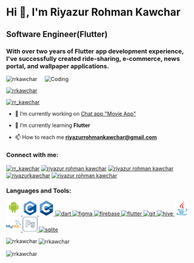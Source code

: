 <h1 align="left">Hi 👋, I'm Riyazur Rohman Kawchar</h1>
<h2 align="left">Software Engineer(Flutter)</h2>
<h3 align="left">With over two years of Flutter app development experience, I've successfully created ride-sharing, e-commerce, news portal, and wallpaper applications.</h3>
<img align="right" alt="Coding" width="400" src="https://www.pixelcrayons.com/blog/wp-content/uploads/2021/08/great-coder.gif">

<p align="left"> <img src="https://komarev.com/ghpvc/?username=rrkawchar&label=Profile%20views&color=0e75b6&style=flat" alt="rrkawchar" /> </p>

<p align="left"> <a href="https://github.com/ryo-ma/github-profile-trophy"><img src="https://github-profile-trophy.vercel.app/?username=rrkawchar" alt="rrkawchar" /></a> </p>

<p align="left"> <a href="https://twitter.com/rr_kawchar" target="blank"><img src="https://img.shields.io/twitter/follow/rr_kawchar?logo=twitter&style=for-the-badge" alt="rr_kawchar" /></a> </p>

- 🔭 I’m currently working on [Chat app "Movie App"]()

- 🌱 I’m currently learning **Flutter**
- 📫 How to reach me **riyazurrohmankawchar@gmail.com**

<h3 align="left">Connect with me:</h3>
<p align="left">
<a href="https://twitter.com/rr_kawchar" target="blank"><img align="center" src="https://raw.githubusercontent.com/rahuldkjain/github-profile-readme-generator/master/src/images/icons/Social/twitter.svg" alt="rr_kawchar" height="30" width="40" /></a>
<a href="https://linkedin.com/in/riyazur rohman kawchar" target="blank"><img align="center" src="https://raw.githubusercontent.com/rahuldkjain/github-profile-readme-generator/master/src/images/icons/Social/linked-in-alt.svg" alt="riyazur rohman kawchar" height="30" width="40" /></a>
<a href="https://fb.com/riyazur rohman kawchar" target="blank"><img align="center" src="https://raw.githubusercontent.com/rahuldkjain/github-profile-readme-generator/master/src/images/icons/Social/facebook.svg" alt="riyazur rohman kawchar" height="30" width="40" /></a>
<a href="https://instagram.com/riyazurkawchar" target="blank"><img align="center" src="https://raw.githubusercontent.com/rahuldkjain/github-profile-readme-generator/master/src/images/icons/Social/instagram.svg" alt="riyazurkawchar" height="30" width="40" /></a>
<a href="https://www.youtube.com/c/riyazur rohman kawchar" target="blank"><img align="center" src="https://raw.githubusercontent.com/rahuldkjain/github-profile-readme-generator/master/src/images/icons/Social/youtube.svg" alt="riyazur rohman kawchar" height="30" width="40" /></a>
</p>

<h3 align="left">Languages and Tools:</h3>
<p align="left"> <a href="https://developer.android.com" target="_blank" rel="noreferrer"> <img src="https://raw.githubusercontent.com/devicons/devicon/master/icons/android/android-original-wordmark.svg" alt="android" width="40" height="40"/> </a> <a href="https://www.cprogramming.com/" target="_blank" rel="noreferrer"> <img src="https://raw.githubusercontent.com/devicons/devicon/master/icons/c/c-original.svg" alt="c" width="40" height="40"/> </a> <a href="https://www.w3schools.com/cpp/" target="_blank" rel="noreferrer"> <img src="https://raw.githubusercontent.com/devicons/devicon/master/icons/cplusplus/cplusplus-original.svg" alt="cplusplus" width="40" height="40"/> </a> <a href="https://dart.dev" target="_blank" rel="noreferrer"> <img src="https://www.vectorlogo.zone/logos/dartlang/dartlang-icon.svg" alt="dart" width="40" height="40"/> </a> <a href="https://www.figma.com/" target="_blank" rel="noreferrer"> <img src="https://www.vectorlogo.zone/logos/figma/figma-icon.svg" alt="figma" width="40" height="40"/> </a> <a href="https://firebase.google.com/" target="_blank" rel="noreferrer"> <img src="https://www.vectorlogo.zone/logos/firebase/firebase-icon.svg" alt="firebase" width="40" height="40"/> </a> <a href="https://flutter.dev" target="_blank" rel="noreferrer"> <img src="https://www.vectorlogo.zone/logos/flutterio/flutterio-icon.svg" alt="flutter" width="40" height="40"/> </a> <a href="https://git-scm.com/" target="_blank" rel="noreferrer"> <img src="https://www.vectorlogo.zone/logos/git-scm/git-scm-icon.svg" alt="git" width="40" height="40"/> </a> <a href="https://hive.apache.org/" target="_blank" rel="noreferrer"> <img src="https://www.vectorlogo.zone/logos/apache_hive/apache_hive-icon.svg" alt="hive" width="40" height="40"/> </a> <a href="https://www.java.com" target="_blank" rel="noreferrer"> <img src="https://raw.githubusercontent.com/devicons/devicon/master/icons/java/java-original.svg" alt="java" width="40" height="40"/> </a> <a href="https://www.mysql.com/" target="_blank" rel="noreferrer"> <img src="https://raw.githubusercontent.com/devicons/devicon/master/icons/mysql/mysql-original-wordmark.svg" alt="mysql" width="40" height="40"/> </a> <a href="https://www.photoshop.com/en" target="_blank" rel="noreferrer"> <img src="https://raw.githubusercontent.com/devicons/devicon/master/icons/photoshop/photoshop-line.svg" alt="photoshop" width="40" height="40"/> </a> <a href="https://www.sqlite.org/" target="_blank" rel="noreferrer"> <img src="https://www.vectorlogo.zone/logos/sqlite/sqlite-icon.svg" alt="sqlite" width="40" height="40"/> </a> </p>

<p><img align="left" src="https://github-readme-stats.vercel.app/api/top-langs?username=rrkawchar&show_icons=true&locale=en&layout=compact" alt="rrkawchar" /></p>

<p>&nbsp;<img align="center" src="https://github-readme-stats.vercel.app/api?username=rrkawchar&show_icons=true&locale=en" alt="rrkawchar" /></p>

<p><img align="center" src="https://github-readme-streak-stats.herokuapp.com/?user=rrkawchar&" alt="rrkawchar" /></p>
